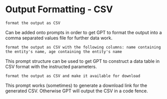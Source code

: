 # Output Formatting - CSV

`format the output as CSV`

Can be added onto prompts in order to get GPT to format the output into a comma separated values file for further data work.

`format the output as CSV with the following columns: name containing the entity's name, age containing the entity's name`

This prompt structure can be used to get GPT to construct a data table in CSV format with the instructed parameters.

`format the output as CSV and make it available for download`

This prompt works (sometimes) to generate a download link for the generated CSV. Otherwise GPT will output the CSV in a code fence.
